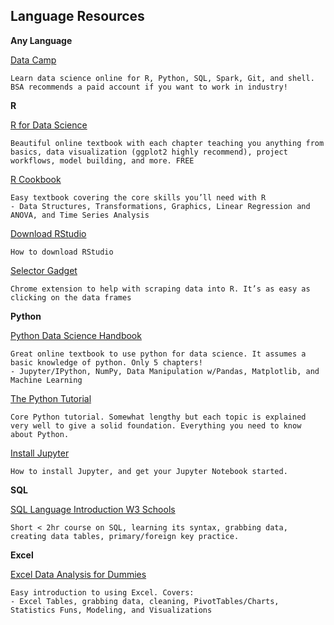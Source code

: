 ## Language Resources

**Any Language**

[Data Camp](https://www.datacamp.com/?utm_source=adwords_ppc&utm_campaignid=1565610606&utm_adgroupid=64773273252&utm_device=c&utm_keyword=data%20camp&utm_matchtype=e&utm_network=g&utm_adpostion=1t1&utm_creative=295213453154&utm_targetid=kwd-298095775602&utm_loc_interest_ms=&utm_loc_physical_ms=9032520&gclid=EAIaIQobChMIwKG11fHF3wIVVRh9Ch3RJQhiEAAYASAAEgK59vD_BwE)

    Learn data science online for R, Python, SQL, Spark, Git, and shell. BSA recommends a paid account if you want to work in industry!

**R**

[R for Data Science](https://r4ds.had.co.nz/)
    
    Beautiful online textbook with each chapter teaching you anything from basics, data visualization (ggplot2 highly recommend), project workflows, model building, and more. FREE

[R Cookbook](http://www.bagualu.net/wordpress/wp-content/uploads/2015/10/R_Cookbook.pdf)
    
    Easy textbook covering the core skills you’ll need with R
    - Data Structures, Transformations, Graphics, Linear Regression and ANOVA, and Time Series Analysis

[Download RStudio](https://www.rstudio.com/products/rstudio/download/)
    
    How to download RStudio

[Selector Gadget](https://chrome.google.com/webstore/detail/selectorgadget/mhjhnkcfbdhnjickkkdbjoemdmbfginb?hl=en)
    
    Chrome extension to help with scraping data into R. It’s as easy as clicking on the data frames


**Python**

[Python Data Science Handbook](https://jakevdp.github.io/PythonDataScienceHandbook/)
    
    Great online textbook to use python for data science. It assumes a basic knowledge of python. Only 5 chapters!
    - Jupyter/IPython, NumPy, Data Manipulation w/Pandas, Matplotlib, and Machine Learning

[The Python Tutorial](https://docs.python.org/3/tutorial/)
    
    Core Python tutorial. Somewhat lengthy but each topic is explained very well to give a solid foundation. Everything you need to know about Python. 

[Install Jupyter](http://jupyter.readthedocs.io/en/latest/install.html)
    
    How to install Jupyter, and get your Jupyter Notebook started.


**SQL**

[SQL Language Introduction W3 Schools](https://www.w3schools.com/sql/sql_intro.asp)
    
    Short < 2hr course on SQL, learning its syntax, grabbing data, creating data tables, primary/foreign key practice.

**Excel**

[Excel Data Analysis for Dummies](http://excelpro.ir/wp-content/uploads/2015/12/Excel-Data-Analysis-for-Dummies.pdf)
    
    Easy introduction to using Excel. Covers:
    - Excel Tables, grabbing data, cleaning, PivotTables/Charts, Statistics Funs, Modeling, and Visualizations
